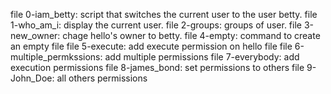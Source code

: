 file 0-iam_betty: script that switches the current user to the user betty.
file 1-who_am_i: display the current user.
file 2-groups: groups of user.
file 3-new_owner: chage hello's owner to betty.
file 4-empty: command to create an empty file
file 5-execute: add execute permission on hello file
file 6-multiple_permkssions: add multiple permissions
file 7-everybody: add execution permissions
file 8-james_bond: set permissions to others
file 9-John_Doe: all others permissions

